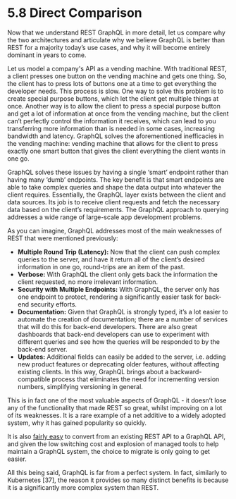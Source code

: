 # 5.8 Direct Comparison

Now that we understand REST GraphQL in more detail, let us compare why the two architectures and articulate why we believe GraphQL is better than REST for a majority today’s use cases, and why it will become entirely dominant in years to come.



Let us model a company's API as a vending machine. With traditional REST, a client presses one button on the vending machine and gets one thing. So, the client has to press lots of buttons one at a time to get everything the developer needs. This process is slow. One way to solve this problem is to create special purpose buttons, which let the client get multiple things at once. Another way is to allow the client to press a special purpose button and get a lot of information at once from the vending machine, but the client can’t perfectly control the information it receives, which can lead to you transferring more information than is needed in some cases, increasing bandwidth and latency. GraphQL solves the aforementioned inefficacies in the vending machine: vending machine that allows for the client to press exactly one smart button that gives the client everything the client wants in one go.



GraphQL solves these issues by having a single ‘smart’ endpoint rather than having many ‘dumb’ endpoints. The key benefit is that smart endpoints are able to take complex queries and shape the data output into whatever the client requires. Essentially, the GraphQL layer exists between the client and data sources. Its job is to receive client requests and fetch the necessary data based on the client’s requirements. The GraphQL approach to querying addresses a wide range of large-scale app development problems.





As you can imagine, GraphQL addresses most of the main weaknesses of REST that were mentioned previously:

* **Multiple Round Trip (Latency):** Now that the client can push complex queries to the server, and have it return all of the client’s desired information in one go, round-trips are an item of the past.
* **Verbose:** With GraphQL the client only gets back the information the client requested, no more irrelevant information.
* **Security with Multiple Endpoints:** With GraphQL, the server only has one endpoint to protect, rendering a significantly easier task for back-end security efforts.
* **Documentation:** Given that GraphQL is strongly typed, it’s a lot easier to automate the creation of documentation; there are a number of services that will do this for back-end developers. There are also great dashboards that back-end developers can use to experiment with different queries and see how the queries will be responded to by the back-end server.
* **Updates:** Additional fields can easily be added to the server, i.e. adding new product features or deprecating older features, without affecting existing clients. In this way, GraphQL brings about a backward-compatible process that eliminates the need for incrementing version numbers, simplifying versioning in general.



This is in fact one of the most valuable aspects of GraphQL - it doesn’t lose any of the functionality that made REST so great, whilst improving on a lot of its weaknesses. It is a rare example of a net additive to a widely adopted system, why it has gained popularity so quickly.



It is also [fairly easy](https://www.prisma.io/blog/how-to-wrap-a-rest-api-with-graphql-8bf3fb17547d) to convert from an existing REST API to a GraphQL API, and given the low switching cost and explosion of managed tools to help maintain a GraphQL system, the choice to migrate is only going to get easier.



All this being said, GraphQL is far from a perfect system. In fact, similarly to Kubernetes \[37], the reason it provides so many distinct benefits is because it is a significantly more complex system than REST.

